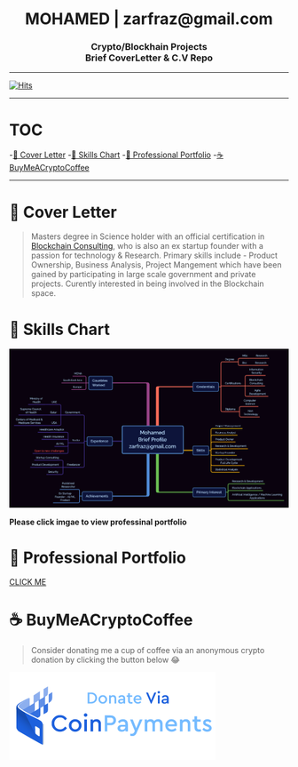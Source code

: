  <h1 align="center">
   MOHAMED | zarfraz@gmail.com
 </h1>
 <h3 align="center">
  Crypto/Blockhain Projects <br>
  Brief CoverLetter & C.V Repo
 </h3>
 
----

[![Hits](https://hits.seeyoufarm.com/api/count/incr/badge.svg?url=https%3A%2F%2Fgithub.com%2Fzarfraz%2FEngagement&count_bg=%2379C83D&title_bg=%23555555&icon=iconify.svg&icon_color=%23E7E7E7&title=Interests+&edge_flat=false)](https://hits.seeyoufarm.com)

----

# TOC 

-[👋 Cover Letter](#-Cover-Letter)
-[💼 Skills Chart](#Skills-Chart)
-[👀 Professional Portfolio](#-Professional-Portfolio)
-[☕ BuyMeACryptoCoffee](#-BuyMeACryptoCoffee)

----

# 👋 Cover Letter

> Masters degree in Science holder with an official certification in [Blockchain Consulting](https://www.youracclaim.com/badges/0bac5ecf-bca8-4b8e-8d8d-ca3d5f624491), who is also an ex startup founder with a passion for technology & Research. Primary skills include - Product Ownership, Business Analysis, Project Mangement which have been gained by participating in large scale government and private projects. Curently interested in being involved in the Blockchain space. 
> 

# 💼 Skills Chart

[![](https://github.com/zarfraz/Engagementz/blob/main/MP.png)](http://sarfraz.xyz/)

**Please click imgae to view professinal portfolio**

# 👀 Professional Portfolio 

[CLICK ME](http://sarfraz.xyz/)

# ☕ BuyMeACryptoCoffee

> Consider donating me a cup of coffee via an anonymous crypto donation by clicking the button below 😂
> 
[![](https://github.com/zarfraz/Engagementz/blob/main/KK.png)](https://sites.google.com/view/cryptocoffee/)

